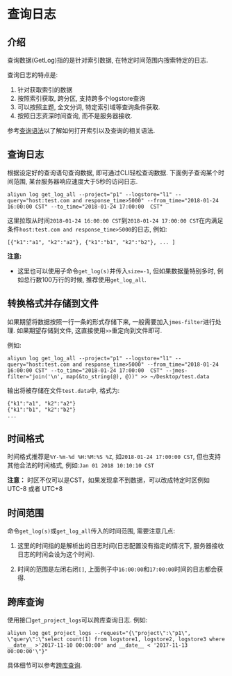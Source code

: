 # 查询日志

## 介绍
查询数据(GetLog)指的是针对索引数据, 在特定时间范围内搜索特定的日志.

查询日志的特点是:

1. 针对获取索引的数据
2. 按照索引获取, 跨分区, 支持跨多个logstore查询
3. 可以按照主题, 全文分词, 特定索引域等查询条件获取.
4. 按照日志资深时间查询, 而不是服务器接收.

参考[查询语法](https://help.aliyun.com/document_detail/29060.html?spm=5176.doc53608.6.661.ckIxaY)以了解如何打开索引以及查询的相关语法.

## 查询日志
根据设定好的查询语句查询数据, 即可通过CLI轻松查询数据. 下面例子查询某个时间范围, 某台服务器响应速度大于5秒的访问日志.

```shell
aliyun log get_log_all --project="p1" --logstore="l1" --query="host:test.com and response_time>5000" --from_time="2018-01-24 16:00:00 CST" --to_time="2018-01-24 17:00:00  CST"
```

这里拉取从时间`2018-01-24 16:00:00 CST`到`2018-01-24 17:00:00 CST`在内满足条件`host:test.com and response_time>5000`的日志, 例如:
```shell
[{"k1":"a1", "k2":"a2"}, {"k1":"b1", "k2":"b2"}, ... ]
```

**注意:** 

- 这里也可以使用子命令`get_log(s)`并传入`size=-1`, 但如果数据量特别多时, 例如总行数100万行的时候, 推荐使用`get_log_all`.


## 转换格式并存储到文件
如果期望将数据按照一行一条的形式存储下来, 一般需要加入`jmes-filter`进行处理. 如果期望存储到文件, 这直接使用`>>`重定向到文件即可. 

例如:

```shell
aliyun log get_log_all --project="p1" --logstore="l1" --query="host:test.com and response_time>5000" --from_time="2018-01-24 16:00:00 CST" --to_time="2018-01-24 17:00:00  CST" --jmes-filter="join('\n', map(&to_string(@), @))" >> ~/Desktop/test.data
``` 

输出将被存储在文件`test.data`中, 格式为:

```shell
{"k1":"a1", "k2":"a2"}
{"k1":"b1", "k2":"b2"}
...
```

## 时间格式
时间格式推荐是`%Y-%m-%d %H:%M:%S %Z`, 如`2018-01-24 17:00:00 CST`, 但也支持其他合法的时间格式, 例如:`Jan 01 2018 10:10:10 CST`

**注意：** 时区不仅可以是CST，如果发现拿不到数据，可以改成特定时区例如 UTC-8 或者 UTC+8 

## 时间范围
命令`get_log(s)`或`get_log_all`传入的时间范围, 需要注意几点:

1. 这里的时间指的是解析出的日志时间(日志配置没有指定的情况下, 服务器接收日志的时间会设为这个时间).

2. 时间的范围是左闭右闭`[]`, 上面例子中`16:00:00`和`17:00:00`时间的日志都会获得.

## 跨库查询

使用接口`get_project_logs`可以跨库查询日志. 例如:

```shell
aliyun log get_project_logs --request="{\"project\":\"p1\", \"query\":\"select count(1) from logstore1, logstore2, logstore3 where __date__ >'2017-11-10 00:00:00' and __date__ < '2017-11-13 00:00:00'\"}"
```

具体细节可以参考[跨库查询](https://help.aliyun.com/document_detail/62650.html?spm=5176.11065259.1996646101.searchclickresult.1fd2173brsQAo5).
